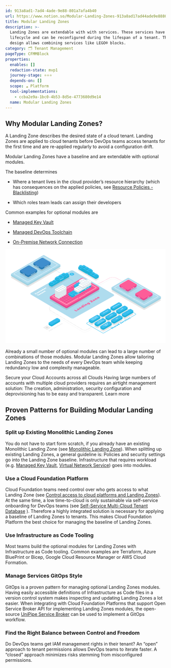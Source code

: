 ```yaml
---
id: 913a8ad1-7ad4-4ade-9e88-801a7afa4b40
url: https://www.notion.so/Modular-Landing-Zones-913a8ad17ad44ade9e88801a7afa4b40
title: Modular Landing Zones
description: >-
  Landing Zones are extendable with with services. These services have their own
  lifecycle and can be reconfigured during the lifespan of a tenant. The modular
  design allows combining services like LEGO® blocks. 
category: 🗂 Tenant Management
pageType: CFMMBlock
properties:
  enables: []
  redaction-state: mvp1
  journey-stage: ⭐️⭐️⭐️
  depends-on: []
  scope: ☁️ Platform
  tool-implementations:
    - ccba2e9a-1bc0-4b53-8d5e-4773680d9e14
  name: Modular Landing Zones
---
```


## Why Modular Landing Zones?

A Landing Zone describes the desired state of a cloud tenant. Landing Zones are applied to cloud tenants before DevOps teams access tenants for the first time and are re-applied regularly to avoid a configuration drift.

Modular Landing Zones have a baseline and are extendable with optional modules.

The baseline determines

- Where a tenant lives in the cloud provider’s resource hierarchy (which has consequences on the applied policies, see [Resource Policies - Blacklisting](../security-and-compliance/resource-policies-blacklisting.md))

- Which roles team leads can assign their developers

Common examples for optional modules are

- [Managed Key Vault](../service-ecosystem/managed-key-vault.md) 

- [Managed DevOps Toolchain](../service-ecosystem/managed-devops-toolchain.md)

- [On-Premise Network Connection](../service-ecosystem/on-premise-network-connection.md)

![image-a825efcf-03c0-4696-abd2-9fb31febb7c8](./a825efcf-03c0-4696-abd2-9fb31febb7c8.png)

Already a small number of optional modules can lead to a large number of combinations of those modules. Modular Landing Zones allow tailoring Landing Zones to the needs of every DevOps team while keeping redundancy low and complexity manageable.

<!--notion-markdown-cms:raw-->
<CallToAction>
  <CtaHeader>Secure your Cloud Accounts across all Clouds</CtaHeader>
  <CtaText>Having large numbers of accounts with multiple cloud providers requires an airtight management solution: The creation, administration, security configuration and deprovisioning has to be easy and transparent.</CtaText>
  <CtaButton class="btn-primary" url="https://www.meshcloud.io/2020/06/08/cloud-landing-zone-lifecycle-explained/">Learn more</CtaButton>
</CallToAction>

## Proven Patterns for Building Modular Landing Zones

### Split up Existing Monolithic Landing Zones

You do not have to start form scratch, if you already have an existing Monolithic Landing Zone (see [Monolithic Landing Zone](./monolithic-landing-zone.md)). When splitting up existing Landing Zones, a general guideline is: Policies and security settings go into the Landing Zone baseline. Infrastructure that requires workload (e.g. [Managed Key Vault](../service-ecosystem/managed-key-vault.md), [Virtual Network Service](../service-ecosystem/virtual-network-service.md)) goes into modules.

### Use a Cloud Foundation Platform

Cloud Foundation teams need control over who gets access to what Landing Zone (see [Control access to cloud platforms and Landing Zones](../security-and-compliance/control-access-to-cloud-platforms-and-landing-zones.md)). At the same time, a low time-to-cloud is only sustainable via self-service onboarding for DevOps teams (see [Self-Service Multi-Cloud Tenant Database](./self-service-multi-cloud-tenant-database.md) ). Therefore a highly integrated solution is necessary for applying a baseline of Landing Zones to tenants. This makes Cloud Foundation Platform the best choice for managing the baseline of Landing Zones.

### Use Infrastructure as Code Tooling

Most teams build the optional modules for Landing Zones with Infrastructure as Code tooling. Common examples are Terraform, Azure BluePrint or Bicep, Google Cloud Resource Manager or AWS Cloud Formation.

### Manage Services GitOps Style

GitOps is a proven pattern for managing optional Landing Zones modules. Having easily accessible definitions of Infrastructure as Code files in a version control system makes inspecting and updating Landing Zones a lot easier. When integrating with Cloud Foundation Platforms that support Open Service Broker API for implementing Landing Zones modules, the open-source [UniPipe Service Broker](https://github.com/meshcloud/unipipe-service-broker/) can be used to implement a GitOps workflow.

### Find the Right Balance between Control and Freedom

Do DevOps teams get IAM management rights in their tenant? An “open” approach to tenant permissions allows DevOps teams to iterate faster. A “closed” approach minimizes risks stemming from misconfigured permissions.
